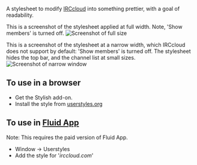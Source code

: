 A stylesheet to modify [IRCcloud](https://www.irccloud.com/) into something prettier, with a goal of readability.

This is a screenshot of the stylesheet applied at full width. Note, 'Show members' is turned off.
![Screenshot of full size](https://dl.dropboxusercontent.com/u/38141173/irccloud-prettier/normal.png)

This is a screenshot of the stylesheet at a narrow width, which IRCcloud does not support by default: 
'Show members' is turned off. The stylesheet hides the top bar, and the channel list at small sizes. 
![Screenshot of narrow window](https://dl.dropboxusercontent.com/u/38141173/irccloud-prettier/narrow.png)

## To use in a browser

* Get the Stylish add-on. 
* Install the style from [userstyles.org](http://userstyles.org/styles/91603/irccloud-prettier?r=1376032200)


## To use in [Fluid App](http://fluidapp.com/)
Note: This requires the paid version of Fluid App.

* Window -> Userstyles
* Add the style for '*irccloud.com*'
